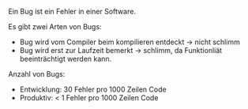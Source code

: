 Ein Bug ist ein Fehler in einer Software.

Es gibt zwei Arten von Bugs:
- Bug wird vom Compiler beim kompilieren entdeckt -> nicht schlimm
- Bug wird erst zur Laufzeit bemerkt -> schlimm, da Funktionliät beeinträchtigt werden kann.

Anzahl von Bugs:
- Entwicklung: 30 Fehler pro 1000 Zeilen Code
- Produktiv: < 1 Fehler pro 1000 Zeilen Code